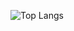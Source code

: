 
![Top Langs](https://github-readme-stats.vercel.app/api/top-langs/?username=akhilasananth&theme=tokyonight)
